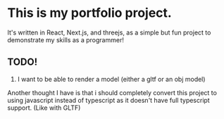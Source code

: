 # This is my portfolio project. 

It's written in React, Next.js, and threejs, as a simple but fun project to demonstrate my skills as a programmer!

## TODO!
1. I want to be able to render a model (either a gltf or an obj model)


Another thought I have is that i should completely convert this project to using javascript instead of typescript as it doesn't have full typescript support. (Like with GLTF)
